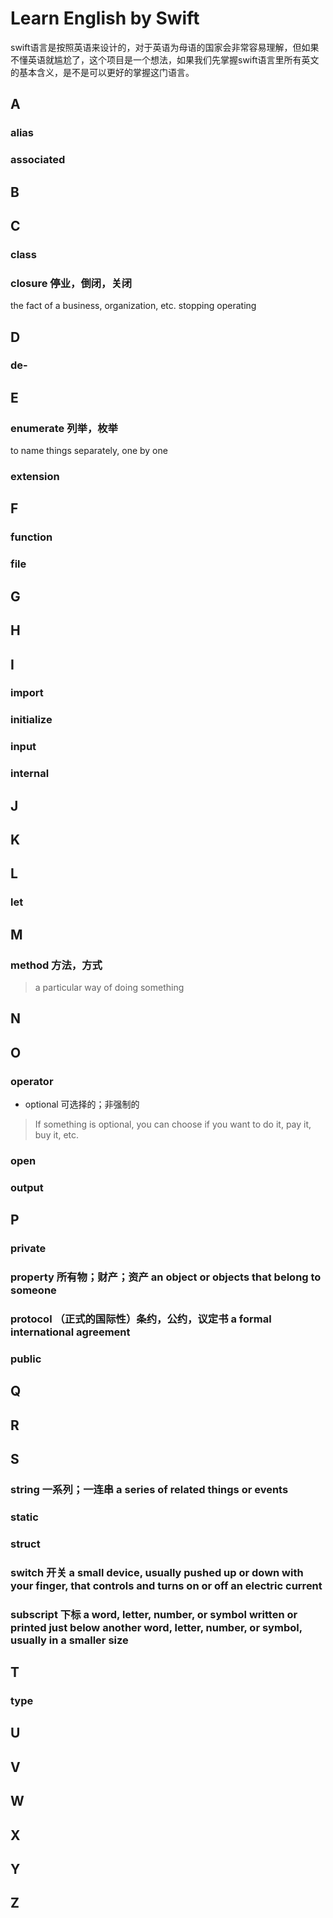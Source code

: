 # Learn English by Swift
swift语言是按照英语来设计的，对于英语为母语的国家会非常容易理解，但如果不懂英语就尴尬了，这个项目是一个想法，如果我们先掌握swift语言里所有英文的基本含义，是不是可以更好的掌握这门语言。

## A
### alias
### associated

## B

## C
### class
### closure 停业，倒闭，关闭
the fact of a business, organization, etc. stopping operating

## D
### de-

## E
### enumerate 列举，枚举
to name things separately, one by one
### extension

## F
### function
### file

## G

## H

## I
### import
### initialize
### input
### internal

## J

## K

## L
### let

## M
### method 方法，方式
> a particular way of doing something

## N

## O
### operator
* optional 可选择的；非强制的
> If something is optional, you can choose if you want to do it, pay it, buy it, etc. 
### open
### output

## P
### private
### property 所有物；财产；资产 an object or objects that belong to someone
### protocol （正式的国际性）条约，公约，议定书 a formal international agreement
### public

## Q

## R

## S
### string 一系列；一连串 a series of related things or events 
### static
### struct
### switch 开关 a small device, usually pushed up or down with your finger, that controls and turns on or off an electric current
### subscript 下标 a word, letter, number, or symbol written or printed just below another word, letter, number, or symbol, usually in a smaller size

## T
### type

## U

## V

## W

## X

## Y

## Z

